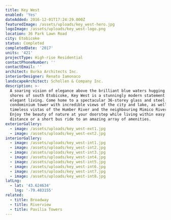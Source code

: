 ```yaml
---
title: Key West
enabled: 'Yes'
dateAdded: 2016-12-01T17:24:29.000Z
featuredImage: /assets/uploads/key_west-hero.jpg
logoImage: /assets/uploads/key_west-logo.png
location: 36 Park Lawn Road
city: Etobicoke
status: Completed
completedDate: '2017'
units: '421'
projectType: High-rise Residential
contactPhoneNumber: ''
contactEmail: ''
architect: Burka Architects Inc.
interiorDesigner: Renato Iamonaco
landscapeArchitect: Schollen & Company Inc.
description: >-
  A soaring vision of elegance above the brilliant blue waters hugging the
  shores of south Etobicoke, Key West is a stunningly modern statement of
  elegant living. Come home to a spectacular 36-storey glass and steel
  condominium tower with incredible views of the city and lake, as well as
  timeless vistas of the Humber River and the neighbouring Mimico River Ravine.
  Enjoy the beauty of nature at your doorstep while living within easy walking
  distance or a short bus ride to an amazing array of amenities.
exteriorGallery:
  - image: /assets/uploads/key_west-ext1.jpg
  - image: /assets/uploads/key_west-ext2.jpg
interiorGallery:
  - image: /assets/uploads/key_west-int1.jpg
  - image: /assets/uploads/key_west-int2.jpg
  - image: /assets/uploads/key_west-int3.jpg
  - image: /assets/uploads/key_west-int4.jpg
  - image: /assets/uploads/key_west-int5.jpg
  - image: /assets/uploads/key_west-int6.jpg
  - image: /assets/uploads/key_west-int7.jpg
  - image: /assets/uploads/key_west-int8.jpg
latLng:
  - lat: '43.624634'
    lng: '-79.483155'
related:
  - title: Broadway
  - title: Riverview
  - title: Pavilia Towers
---
```


